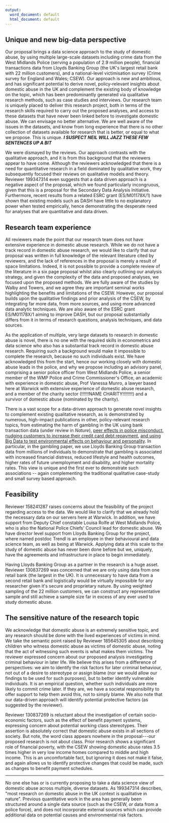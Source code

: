 ```yaml
---
output:
  word_document: default
  html_document: default
---
```

## Unique and new big-data perspective

Our proposal brings a data science approach to the study of domestic abuse, by using multiple large-scale datasets including crime data from the West Midlands Police (serving a population of 2.9 million people), financial transactions data from Lloyds Banking Group (the UK's largest retail bank with 22 million customers), and a national-level victimisation survey (Crime survey for England and Wales; CSEW). Our approach is new and ambitious, and has significant potential to derive novel, policy-relevant insights about domestic abuse in the UK and complement the existing body of knowledge on the topic, which has been predominantly generated via qualitative research methods, such as case studies and interviews. Our research team is uniquely placed to deliver this research project, both in terms of the research skills required to carry out the proposed analyses, and access to these datasets that have never been linked before to investigate domestic abuse. We can envisage no better alternative. We are well aware of the issues in the datasets, and know from long experience that there is no other collection of datasets available for research that is better, or equal to what we propose. This is unique. ***I SUSPECT NEIL WILL JAZZ THESE FEW SENTENCES UP A BIT***

We were dismayed by the reviews. Our approach contrasts with the qualitative approach, and it is from this background that the reviewers appear to have come. Although the reviewers acknowledged that there is a need for quantitative research in a field dominated by qualitative work, they subsequently focused their reviews on qualitative models and theory. Reviewer 199347314 even suggests that a data driven approach is a negative aspect of the proposal, which we found particularly incongruous, given that this is a proposal for the Secondary Data Analysis Initiative. Furthermore, recent results from a related ESRC grant (ES/M01178X/1) have shown that existing models such as DASH have little to no explanatory power when tested empirically, hence demonstrating the desperate need for analyses that are quantitative and data driven.
 
## Research team experience

All reviewers made the point that our research team does not have extensive experience in domestic abuse research. While we do not have a track record in domestic abuse research, we would like to clarify that our proposal was written in full knowledge of the relevant literature cited by reviewers, and the lack of references in the proposal is merely a result of space limitations. Indeed, it is not possible to provide a complete review of the literature in a six page proposal whilst also clearly outlining our analysis strategy, and given the complexity of the data and proposed analyses, we focused upon the proposed methods. We are fully aware of the studies by Walby and Towers, and we agree they are important seminal works highlighting the benefits and limitations of the CSEW. However, our proposal builds upon the qualitative findings and prior analysis of the CSEW, by integrating far more data, from more sources, and using more advanced data analytic techniques. We are also aware of the ESRC grant ES/M01178X/1 aiming to improve DASH, but our proposal substantially differs from it in terms of research questions, analysis techniques, and data sources.



As the application of multiple, very large datasets to research in domestic abuse is novel, there is no one with the required skills in econometrics and data science who also has a substantial track record in domestic abuse research. Requiring such a background would make it impossible to complete the research, because no such individuals exist. We have acknowledged this from the start, hence our working closely with domestic abuse leads in the police, and why we propose including an advisory panel, comprising a senior police officer from West Midlands Police, a senior member of the WMP Police and Crime Commissioner's Office, an academic with experience in domestic abuse, Prof Vanessa Munro, a lawyer based here at Warwick with extensive experience of domestic abuse research, and a member of the charity sector (!!!!!!NAME CHARITY!!!!!!!!) and a survivor of domestic abuse (nominated by the charity).


There is a vast scope for a data-driven approach to generate novel insights to complement existing qualitative research, as is demonstrated by numerous, high-impact publications in other, policy-relevant research topics, from estimating the harm of gambling in the UK using bank transaction data (under review in  _Nature_), [peer effects in police misconduct](https://rdcu.be/bEAue), [nudging customers to increase their credit card debt repayment](https://www.fca.org.uk/publication/occasional-papers/occasional-paper-45.pdf), [and using Big Data to test environmental effects on behaviour and personality](https://www.ncbi.nlm.nih.gov/pubmed/31046588#:~:targetText=Individual%2DLevel%20Analyses%20of%20the%20Impact%20of%20Parasite%20Stress%20on,Openness%20Only%20for%20Older%20Individuals.&targetText=The%20parasite%20stress%20hypothesis%20predicts,and%20extraversion%2C%20but%20higher%20conscientiousness.). In particular, in the gambling paper, we use Lloyds Banking Group transaction data from millions of individuals to demonstrate that gambling is associated with increased financial distress, reduced lifestyle and health outcomes, higher rates of future unemployment and disability, and higher mortality rates. This view is unique and the first ever to demonstrate such associations -- again complementing the traditional qualitative case-study and small survey based approach.


## Feasibility


Reviewer 158241287 raises concerns about the feasibility of the project regarding access to the data. We would like to clarify that we already hold the necessary data on our servers here at Warwick. In addition, we have support from Deputy Chief constable Louisa Rolfe at West Midlands Police, who is also the National Police Chiefs' Council lead for domestic abuse. We have director level support from Lloyds Banking Group for the project, where named postdoc Trendl is an employee in their behavioural and data science team, as well as being at Warwick. Applying data at this scale to the study of domestic abuse has never been done before but we, uniquely, have the agreements and infrastructure in place to begin immediately. 

Having Lloyds Banking Group as a partner in the research is a huge asset. Reviewer 130837269 was concerned that we are only using data from one retail bank (the largest in the UK). It is unnecessary to have data from a second retail bank and logistically would be virtually impossible for any researcher given it's secure and proprietary nature. By using weighted sampling of the 22 million customers, we can construct any representative sample and still achieve a sample size far in excess of any ever used to study domestic abuse.  



## The sensitive nature of the research topic

We acknowledge that domestic abuse is an extremely sensitive topic, and any research should be done with the lived experiences of victims in mind. We take the semantic point raised by Reviewer 185645305 about describing children who witness domestic abuse as victims of domestic abuse, noting that the act of witnessing such events is what makes them victims. The reviewer expressed concern about our proposed analysis investigating criminal behaviour in later life. We believe this arises from a difference of perspectives: we aim to identify the risk factors for later criminal behaviour, not out of a desire to stereotype or assign blame (nor we would allow our findings to be used for such purposes), but to better identify vulnerable individuals. It is an empirical question, whether such individuals are more likely to commit crime later. If they are, we have a societal responsibility to offer support to help them avoid this, not to simply blame. We also note that our data-driven approach will identify potential protective factors (as suggested by the reviewer).

Reviewer 130837269 is reluctant about the investigation of certain socio-economic factors, such as the effect of benefit payment systems, expressing concern about potential working class stereotypes. Their assertion is absolutely correct that domestic abuse exists in all sections of society. But note, the word class appears nowhere in the proposal---our proposed research is not about class. Prior research shows a significant role of financial poverty, with the CSEW showing domestic abuse rates 3.5 times higher in very low income homes compared to middle and high income. This is an uncomfortable fact, but ignoring it does not make it false, and again allows us to identify protective changes that could be made, such as changes to benefit payment schedules.

-------------



No one else has or is currently proposing to take a data science view of domestic abuse across multiple, diverse datasets. As 199347314 describes, "most research on domestic abuse in the UK context is qualitative in nature". Previous quantitative work in the area has generally been structured around a single data source (such as the CSEW, _or_ data from a police force), and does not incorporate external sources which can provide additional data on potential causes and environmental risk factors. 







